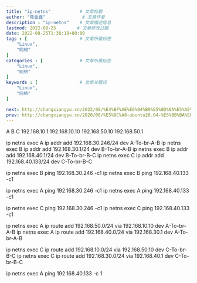 ```yaml
---
title: "ip-netns"           # 文章标题
author: "陈金鑫"              # 文章作者
description : "ip-netns"    # 文章描述信息
lastmod: 2022-08-25        # 文章修改日期
date: 2022-08-25T1:38:18+08:00
tags : [                    # 文章所属标签
    "Linux",
    "网络"
]
categories : [              # 文章所属标签
    "Linux",
    "网络"
]
keywords : [                # 文章关键词
    "Linux",
    "网络"
]

next: http://changxiangyu.cn/2022/08/%E4%BF%AE%E6%94%B9%E5%8D%9A%E5%AE%A2%E4%B8%BB%E9%A2%98/      # 下一篇博客地址
prev: http://changxiangyu.cn/2020/08/%E5%9C%A8-ubuntu20.04-%E5%BB%BA%E8%AE%BE-openvpn/  # 上一篇博客地址
---
```

A               B                                 C
192.168.10.1    192.168.10.10   192.168.50.10     192.168.50.1

ip netns exec A ip addr add 192.168.30.246/24 dev A-To-br-A-B
ip netns exec B ip addr add 192.168.30.1/24 dev B-To-br-A-B
ip netns exec B ip addr add 192.168.40.1/24 dev B-To-br-B-C
ip netns exec C ip addr add 192.168.40.133/24 dev C-To-br-B-C

ip netns exec B ping 192.168.30.246 -c1
ip netns exec B ping 192.168.40.133 -c1

ip netns exec A ping 192.168.30.246 -c1
ip netns exec A ping 192.168.40.133 -c1

ip netns exec C ping 192.168.30.246 -c1
ip netns exec C ping 192.168.40.133 -c1

ip netns exec A ip route add 192.168.50.0/24 via 192.168.10.10 dev A-To-br-A-B
ip netns exec A ip route add 192.168.40.0/24 via 192.168.30.1 dev A-To-br-A-B

ip netns exec C ip route add 192.168.10.0/24 via 192.168.50.10 dev C-To-br-B-C
ip netns exec C ip route add 192.168.30.0/24 via 192.168.40.1 dev C-To-br-B-C

ip netns exec A ping 192.168.40.133 -c 1
